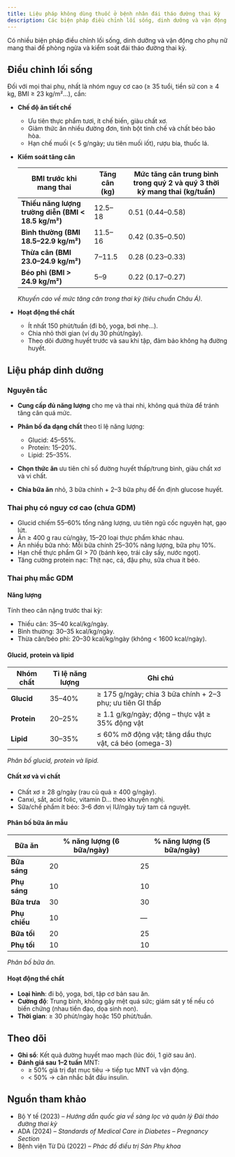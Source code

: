 ```yaml
---
title: Liệu pháp không dùng thuốc ở bệnh nhân đái tháo đường thai kỳ
description: Các biện pháp điều chỉnh lối sống, dinh dưỡng và vận động cho phụ nữ mang thai để phòng ngừa và kiểm soát đái tháo đường thai kỳ.
---
```


Có nhiều biện pháp điều chỉnh lối sống, dinh dưỡng và vận động cho phụ nữ mang thai để phòng ngừa và kiểm soát đái tháo đường thai kỳ.

## Điều chỉnh lối sống

Đối với mọi thai phụ, nhất là nhóm nguy cơ cao (≥ 35 tuổi, tiền sử con ≥ 4 kg, BMI ≥ 23 kg/m²...), cần:

- **Chế độ ăn tiết chế**

  - Ưu tiên thực phẩm tươi, ít chế biến, giàu chất xơ.
  - Giảm thức ăn nhiều đường đơn, tinh bột tinh chế và chất béo bão hòa.
  - Hạn chế muối (< 5 g/ngày; ưu tiên muối iốt), rượu bia, thuốc lá.

- **Kiểm soát tăng cân**

  | BMI trước khi mang thai                             | Tăng cân (kg) | Mức tăng cân trung bình trong quý 2 và quý 3 thời kỳ mang thai (kg/tuần) |
  | --------------------------------------------------- | ------------- | ------------------------------------------------------------------------ |
  | **Thiếu năng lượng trường diễn (BMI < 18.5 kg/m²)** | 12.5–18       | 0.51 (0.44–0.58)                                                         |
  | **Bình thường (BMI 18.5–22.9 kg/m²)**               | 11.5–16       | 0.42 (0.35–0.50)                                                         |
  | **Thừa cân (BMI 23.0–24.9 kg/m²)**                  | 7–11.5        | 0.28 (0.23–0.33)                                                         |
  | **Béo phì (BMI > 24.9 kg/m²)**                      | 5–9           | 0.22 (0.17–0.27)                                                         |

  _Khuyến cáo về mức tăng cân trong thai kỳ (tiêu chuẩn Châu Á)._

- **Hoạt động thể chất**
  - Ít nhất 150 phút/tuần (đi bộ, yoga, bơi nhẹ...).
  - Chia nhỏ thời gian (ví dụ 30 phút/ngày).
  - Theo dõi đường huyết trước và sau khi tập, đảm bảo không hạ đường huyết.

## Liệu pháp dinh dưỡng

### Nguyên tắc

- **Cung cấp đủ năng lượng** cho mẹ và thai nhi, không quá thừa để tránh tăng cân quá mức.
- **Phân bố đa dạng chất** theo tỉ lệ năng lượng:

  - Glucid: 45–55%.
  - Protein: 15–20%.
  - Lipid: 25–35%.

- **Chọn thức ăn** ưu tiên chỉ số đường huyết thấp/trung bình, giàu chất xơ và vi chất.
- **Chia bữa ăn** nhỏ, 3 bữa chính + 2–3 bữa phụ để ổn định glucose huyết.

### Thai phụ có nguy cơ cao (chưa GDM)

- Glucid chiếm 55–60% tổng năng lượng, ưu tiên ngũ cốc nguyên hạt, gạo lứt.
- Ăn ≥ 400 g rau củ/ngày, 15–20 loại thực phẩm khác nhau.
- Ăn nhiều bữa nhỏ: Mỗi bữa chính 25–30% năng lượng, bữa phụ 10%.
- Hạn chế thực phẩm GI > 70 (bánh kẹo, trái cây sấy, nước ngọt).
- Tăng cường protein nạc: Thịt nạc, cá, đậu phụ, sữa chua ít béo.

### Thai phụ mắc GDM

#### Năng lượng

Tính theo cân nặng trước thai kỳ:

- Thiếu cân: 35–40 kcal/kg/ngày.
- Bình thường: 30–35 kcal/kg/ngày.
- Thừa cân/béo phì: 20–30 kcal/kg/ngày (không < 1600 kcal/ngày).

#### Glucid, protein và lipid

| Nhóm chất   | Tỉ lệ năng lượng | Ghi chú                                                   |
| ----------- | ---------------- | --------------------------------------------------------- |
| **Glucid**  | 35–40%           | ≥ 175 g/ngày; chia 3 bữa chính + 2–3 phụ; ưu tiên GI thấp |
| **Protein** | 20–25%           | ≥ 1.1 g/kg/ngày; động – thực vật ≥ 35% động vật           |
| **Lipid**   | 30–35%           | ≤ 60% mỡ động vật; tăng dầu thực vật, cá béo (omega-3)    |

_Phân bố glucid, protein và lipid._

#### Chất xơ và vi chất

- Chất xơ ≥ 28 g/ngày (rau củ quả ≥ 400 g/ngày).
- Canxi, sắt, acid folic, vitamin D... theo khuyến nghị.
- Sữa/chế phẩm ít béo: 3–6 đơn vị IU/ngày tuỳ tam cá nguyệt.

#### Phân bố bữa ăn mẫu

| Bữa ăn        | % năng lượng (6 bữa/ngày) | % năng lượng (5 bữa/ngày) |
| ------------- | ------------------------- | ------------------------- |
| **Bữa sáng**  | 20                        | 25                        |
| **Phụ sáng**  | 10                        | 10                        |
| **Bữa trưa**  | 30                        | 30                        |
| **Phụ chiều** | 10                        | —                         |
| **Bữa tối**   | 20                        | 25                        |
| **Phụ tối**   | 10                        | 10                        |

_Phân bố bữa ăn._

#### Hoạt động thể chất

- **Loại hình**: đi bộ, yoga, bơi, tập cơ bản sau ăn.
- **Cường độ**: Trung bình, không gây mệt quá sức; giám sát y tế nếu có biến chứng (nhau tiền đạo, dọa sinh non).
- **Thời gian**: ≥ 30 phút/ngày hoặc 150 phút/tuần.

## Theo dõi

- **Ghi sổ**: Kết quả đường huyết mao mạch (lúc đói, 1 giờ sau ăn).
- **Đánh giá sau 1–2 tuần** MNT:
  - ≥ 50% giá trị đạt mục tiêu → tiếp tục MNT và vận động.
  - < 50% → cân nhắc bắt đầu insulin.

## Nguồn tham khảo

- Bộ Y tế (2023) – _Hướng dẫn quốc gia về sàng lọc và quản lý Đái tháo đường thai kỳ_
- ADA (2024) – _Standards of Medical Care in Diabetes – Pregnancy Section_
- Bệnh viện Từ Dũ (2022) – _Phác đồ điều trị Sản Phụ khoa_
